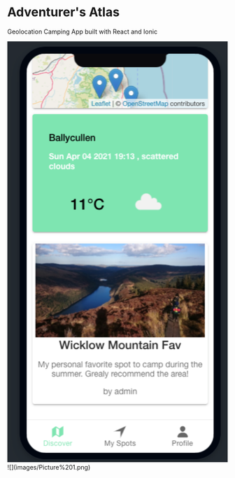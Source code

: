 # Adventurer's Atlas

Geolocation Camping App built with React and Ionic

<img src="images/Picture%201.png" height="30%" width="100%">
![](images/Picture%201.png)
